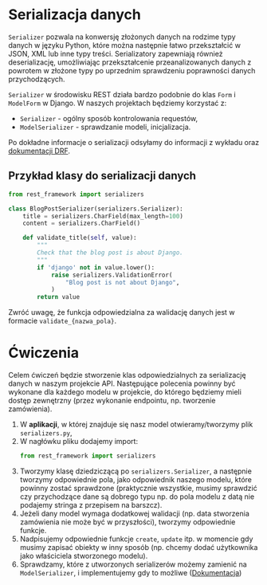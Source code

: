 # Serializacja danych

`Serializer` pozwala na konwersję złożonych danych na rodzime typy danych w języku Python, które można następnie łatwo przekształcić w JSON, XML lub inne typy treści. Serializatory zapewniają również deserializację, umożliwiając przekształcenie przeanalizowanych danych z powrotem w złożone typy po uprzednim sprawdzeniu poprawności danych przychodzących.

`Serializer` w środowisku REST działa bardzo podobnie do klas `Form` i `ModelForm` w Django. W naszych projektach będziemy korzystać z:

- `Serializer` - ogólny sposób kontrolowania requestów,
- `ModelSerializer` - sprawdzanie modeli, inicjalizacja.

Po dokładne informacje o serializacji odsyłamy do informacji z wykładu oraz [dokumentacji DRF](https://www.django-rest-framework.org/api-guide/serializers/).

## Przykład klasy do serializacji danych

```python
from rest_framework import serializers

class BlogPostSerializer(serializers.Serializer):
    title = serializers.CharField(max_length=100)
    content = serializers.CharField()

    def validate_title(self, value):
        """
        Check that the blog post is about Django.
        """
        if 'django' not in value.lower():
            raise serializers.ValidationError(
                "Blog post is not about Django",
            )
        return value
```

Zwróć uwagę, że funkcja odpowiedzialna za walidację danych jest w formacie `validate_{nazwa_pola}`.

# Ćwiczenia

Celem ćwiczeń będzie stworzenie klas odpowiedzialnych za serializację danych w naszym projekcie API. Następujące polecenia powinny być wykonane dla każdego modelu w projekcie, do którego będziemy mieli dostęp zewnętrzny (przez wykonanie endpointu, np. tworzenie zamówienia).

1. W **aplikacji**, w której znajduje się nasz model otwieramy/tworzymy plik `serializers.py`,
2. W nagłówku pliku dodajemy import:
   ```python
   from rest_framework import serializers
   ```
3. Tworzymy klasę dziedziczącą po `serializers.Serializer`, a następnie tworzymy odpowiednie pola, jako odpowiednik naszego modelu, które powinny zostać sprawdzone (praktycznie wszystkie, musimy sprawdzić czy przychodzące dane są dobrego typu np. do pola modelu z datą nie podajemy stringa z przepisem na barszcz).
4. Jeżeli dany model wymaga dodatkowej walidacji (np. data stworzenia zamówienia nie może być w przyszłości), tworzymy odpowiednie funkcje.
5. Nadpisujemy odpowiednie funkcje `create`, `update` itp. w momencie gdy musimy zapisać obiekty w inny sposób (np. chcemy dodać użytkownika jako właściciela stworzonego modelu).
6. Sprawdzamy, które z utworzonych serializerów możemy zamienić na `ModelSerializer`, i implementujemy gdy to możliwe ([Dokumentacja](https://www.django-rest-framework.org/api-guide/serializers/#modelserializer))